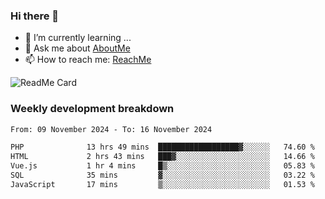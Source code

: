 ### Hi there 👋

- 🌱 I’m currently learning ...
- 💬 Ask me about [AboutMe](https://www.itzcy.com/about)
- 📫 How to reach me: [ReachMe](https://www.itzcy.com/about)

![ReadMe Card](https://github-readme-stats-ten-gilt.vercel.app/api?username=SuperChenYun&show_icons=true&title_color=fff&icon_color=79ff97&text_color=9f9f9f&bg_color=151515&hide_border=true)

### Weekly development breakdown
<!--START_SECTION:waka-->

```txt
From: 09 November 2024 - To: 16 November 2024

PHP              13 hrs 49 mins  ██████████████████▓░░░░░░   74.60 %
HTML             2 hrs 43 mins   ███▓░░░░░░░░░░░░░░░░░░░░░   14.66 %
Vue.js           1 hr 4 mins     █▒░░░░░░░░░░░░░░░░░░░░░░░   05.83 %
SQL              35 mins         ▓░░░░░░░░░░░░░░░░░░░░░░░░   03.22 %
JavaScript       17 mins         ▒░░░░░░░░░░░░░░░░░░░░░░░░   01.53 %
```

<!--END_SECTION:waka-->
